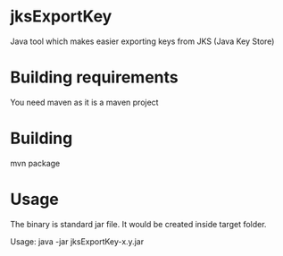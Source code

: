 # jksExportKey
Java tool which makes easier exporting keys from JKS (Java Key Store)

# Building requirements
You need maven as it is a maven project

# Building
mvn package

# Usage
The binary is standard jar file. It would be created inside target folder.

Usage: 
 java -jar jksExportKey-x.y.jar <keystore> <alias> <password>